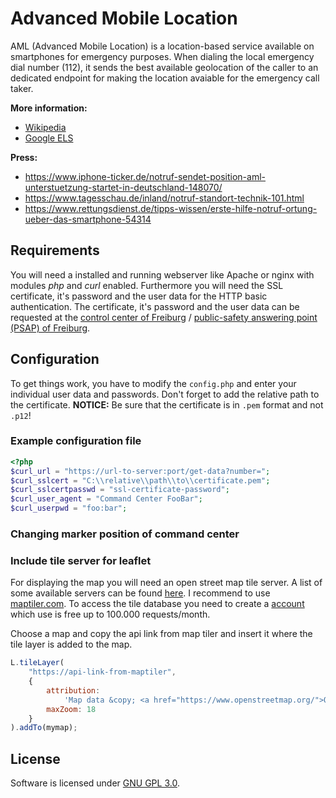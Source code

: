 # Advanced Mobile Location
AML (Advanced Mobile Location) is a location-based service available on smartphones for emergency purposes. When dialing the local emergency dial number (112), it sends the best available geolocation of the caller to an dedicated endpoint for making the location avaiable for the emergency call taker.

**More information:**
* [Wikipedia](https://en.wikipedia.org/wiki/Advanced_Mobile_Location)
* [Google ELS](https://crisisresponse.google/emergencylocationservice/how-it-works/)

**Press:**
* https://www.iphone-ticker.de/notruf-sendet-position-aml-unterstuetzung-startet-in-deutschland-148070/
* https://www.tagesschau.de/inland/notruf-standort-technik-101.html
* https://www.rettungsdienst.de/tipps-wissen/erste-hilfe-notruf-ortung-ueber-das-smartphone-54314

## Requirements
You will need a installed and running webserver like Apache or nginx with modules _php_ and _curl_ enabled. Furthermore you will need the SSL certificate, it's password and the user data for the HTTP basic authentication. The certificate, it's password and the user data can be requested at the [control center of Freiburg](https://ils-freiburg.de/standortdaten.php) / [public-safety answering point (PSAP) of Freiburg](https://ils-freiburg.de/standortdaten.php).

## Configuration
To get things work, you have to modify the `config.php` and enter your individual user data and passwords. Don't forget to add the relative path to the certificate. **NOTICE:** Be sure that the certificate is in `.pem` format and not `.p12`!

### Example configuration file
```php
<?php
$curl_url = "https://url-to-server:port/get-data?number=";
$curl_sslcert = "C:\\relative\\path\\to\\certificate.pem";
$curl_sslcertpasswd = "ssl-certificate-password";
$curl_user_agent = "Command Center FooBar";
$curl_userpwd = "foo:bar";
```

### Changing marker position of command center

### Include tile server for leaflet
For displaying the map you will need an open street map tile server. A list of some available servers can be found [here](https://wiki.openstreetmap.org/wiki/Tile_servers). I recommend to use [maptiler.com](https://maptiler.com). To access the tile database you need to create a [account](https://www.maptiler.com/cloud/plans/) which use is free up to 100.000 requests/month.

Choose a map and copy the api link from map tiler and insert it where the tile layer is added to the map.
```javascript
L.tileLayer(
    "https://api-link-from-maptiler",
    {
        attribution:
            'Map data &copy; <a href="https://www.openstreetmap.org/">OpenStreetMap</a> contributors, <a href="https://creativecommons.org/licenses/by-sa/2.0/">CC-BY-SA</a>, Imagery © <a href="https://www.mapbox.com/">Mapbox</a>',
        maxZoom: 18
    }
).addTo(mymap);
```

## License
Software is licensed under [GNU GPL 3.0](https://github.com/erfurtjohn/advanced-mobile-location/blob/master/LICENSE).
